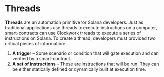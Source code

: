 # Threads

**Threads** are an automation primitive for Solana developers. Just as traditional applications use threads to execute instructions on a computer, smart-contracts can use Clockwork threads to execute a series of instructions on Solana. To create a thread, developers must provided two critical pieces of information:

1. **A trigger** – Some scenario or condition that will gate execution and can verified by a smart-contract.
2. **A set of instructions** – These are instructions that will be run. They can be either statically defined or dynamically built at execution time.
